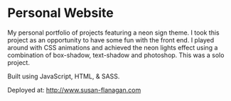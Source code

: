 # Personal Website

My personal portfolio of projects featuring a neon sign theme. I took this project as an opportunity to have some fun with the front end. I played around with CSS animations and achieved the neon lights effect using a combination of box-shadow, text-shadow and photoshop. This was a solo project.

Built using JavaScript, HTML, & SASS.

Deployed at: http://www.susan-flanagan.com
